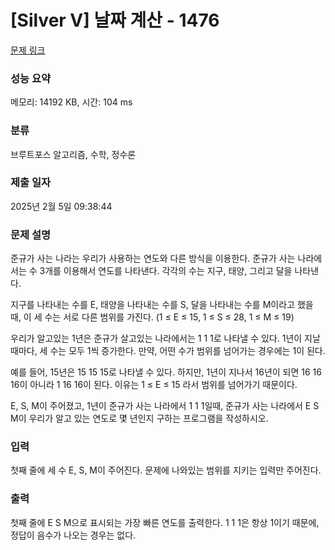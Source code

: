 # [Silver V] 날짜 계산 - 1476 

[문제 링크](https://www.acmicpc.net/problem/1476) 

### 성능 요약

메모리: 14192 KB, 시간: 104 ms

### 분류

브루트포스 알고리즘, 수학, 정수론

### 제출 일자

2025년 2월 5일 09:38:44

### 문제 설명

<p>준규가 사는 나라는 우리가 사용하는 연도와 다른 방식을 이용한다. 준규가 사는 나라에서는 수 3개를 이용해서 연도를 나타낸다. 각각의 수는 지구, 태양, 그리고 달을 나타낸다.</p>

<p>지구를 나타내는 수를 E, 태양을 나타내는 수를 S, 달을 나타내는 수를 M이라고 했을 때, 이 세 수는 서로 다른 범위를 가진다. (1 ≤ E ≤ 15, 1 ≤ S ≤ 28, 1 ≤ M ≤ 19)</p>

<p>우리가 알고있는 1년은 준규가 살고있는 나라에서는 1 1 1로 나타낼 수 있다. 1년이 지날 때마다, 세 수는 모두 1씩 증가한다. 만약, 어떤 수가 범위를 넘어가는 경우에는 1이 된다.</p>

<p>예를 들어, 15년은 15 15 15로 나타낼 수 있다. 하지만, 1년이 지나서 16년이 되면 16 16 16이 아니라 1 16 16이 된다. 이유는 1 ≤ E ≤ 15 라서 범위를 넘어가기 때문이다.</p>

<p>E, S, M이 주어졌고, 1년이 준규가 사는 나라에서 1 1 1일때, 준규가 사는 나라에서 E S M이 우리가 알고 있는 연도로 몇 년인지 구하는 프로그램을 작성하시오.</p>

### 입력 

 <p>첫째 줄에 세 수 E, S, M이 주어진다. 문제에 나와있는 범위를 지키는 입력만 주어진다.</p>

### 출력 

 <p>첫째 줄에 E S M으로 표시되는 가장 빠른 연도를 출력한다. 1 1 1은 항상 1이기 때문에, 정답이 음수가 나오는 경우는 없다.</p>

